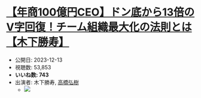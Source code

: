 # [【年商100億円CEO】ドン底から13倍のV字回復！チーム組織最大化の法則とは【木下勝寿】](https://www.youtube.com/watch?v=wLraKCoPkpc)
-   公開日: 2023-12-13
-   視聴数: 53,853
-   **いいね数: 743**
-   出演者: 木下勝寿, [高橋弘樹](/rehacq_fan/people/高橋弘樹 "wikilink")
    - [![](https://img.youtube.com/vi/wLraKCoPkpc/hqdefault.jpg)](https://www.youtube.com/watch?v=wLraKCoPkpc)
